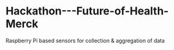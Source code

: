 # Hackathon---Future-of-Health-Merck
Raspberry Pi based sensors for collection &amp; aggregation of data
